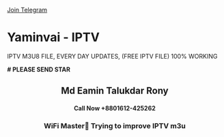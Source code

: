 
<a target="_blank" href="https://t.me/eamintalukdar/">Join Telegram</a>


# Yaminvai - IPTV 
IPTV M3U8 FILE, EVERY DAY UPDATES, (FREE IPTV FILE) 100% WORKING


**# PLEASE SEND STAR**



<h2 align="center">Md Eamin Talukdar Rony</h2>
<h4 align="center">Call Now +8801612-425262</h4>
<h3 align="center">WiFi Master📡 Trying to improve IPTV m3u</h3>

